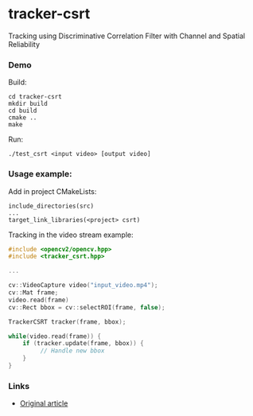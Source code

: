 # tracker-csrt
Tracking using Discriminative Correlation Filter with Channel and Spatial Reliability

### Demo
Build:
```
cd tracker-csrt
mkdir build
cd build
cmake ..
make
```
Run:
```
./test_csrt <input video> [output video]
```

### Usage example:
Add in project CMakeLists:
```
include_directories(src)
...
target_link_libraries(<project> csrt)
```
Tracking in the video stream example:
```cpp
#include <opencv2/opencv.hpp>
#include <tracker_csrt.hpp>

...

cv::VideoCapture video("input_video.mp4");
cv::Mat frame;
video.read(frame)
cv::Rect bbox = cv::selectROI(frame, false);

TrackerCSRT tracker(frame, bbox);

while(video.read(frame)) {
    if (tracker.update(frame, bbox)) {
         // Handle new bbox
    }
}
```

### Links
- [Original article](https://arxiv.org/pdf/1611.08461v2.pdf)
